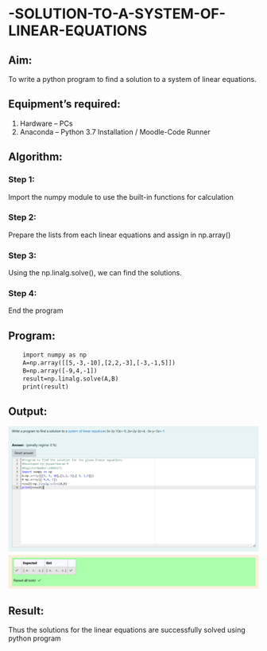 # -SOLUTION-TO-A-SYSTEM-OF-LINEAR-EQUATIONS
## Aim:
To write a python program to find a solution to a system of linear equations.
## Equipment’s required:
1. 	Hardware – PCs
2. 	Anaconda – Python 3.7 Installation / Moodle-Code Runner
## Algorithm:
### Step 1: 
Import the numpy module to use the built-in functions for calculation
### Step 2: 
Prepare the lists from each linear equations and assign in np.array()
### Step 3: 
Using the np.linalg.solve(), we can find the solutions.
### Step 4: 
End the program
## Program:
        import numpy as np
        A=np.array([[5,-3,-10],[2,2,-3],[-3,-1,5]])
        B=np.array([-9,4,-1])
        result=np.linalg.solve(A,B)
        print(result)
## Output:
![image 1](<Screenshot 2024-11-14 203853.png>)
## Result: 
Thus the solutions for the linear equations are successfully solved using python program